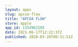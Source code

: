 ```yaml
---
layout: apps
slug: apcoa-flow
title: "APCOA FLOW"
store: apple
app_id: 1354962285
date: 2021-06-17T12:22:37Z
published: 2018-03-20T00:31:51Z
---
```

